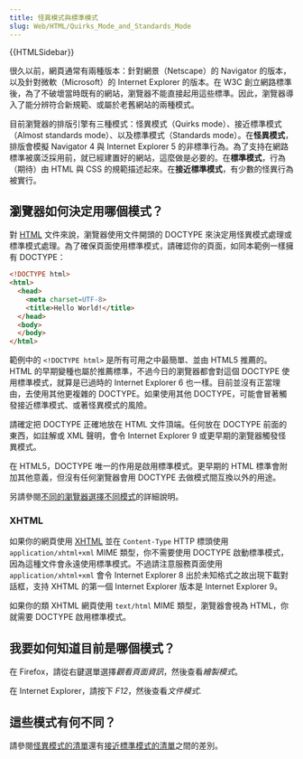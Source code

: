 ```yaml
---
title: 怪異模式與標準模式
slug: Web/HTML/Quirks_Mode_and_Standards_Mode
---
```


{{HTMLSidebar}}

很久以前，網頁通常有兩種版本：針對網景（Netscape）的 Navigator 的版本，以及針對微軟（Microsoft）的 Internet Explorer 的版本。在 W3C 創立網路標準後，為了不破壞當時既有的網站，瀏覽器不能直接起用這些標準。因此，瀏覽器導入了能分辨符合新規範、或屬於老舊網站的兩種模式。

目前瀏覽器的排版引擎有三種模式：怪異模式（Quirks mode）、接近標準模式（Almost standards mode）、以及標準模式（Standards mode）。在**怪異模式**，排版會模擬 Navigator 4 與 Internet Explorer 5 的非標準行為。為了支持在網路標準被廣泛採用前，就已經建置好的網站，這麼做是必要的。在**標準模式**，行為（期待）由 HTML 與 CSS 的規範描述起來。在**接近標準模式**，有少數的怪異行為被實行。

## 瀏覽器如何決定用哪個模式？

對 [HTML](/zh-TW/docs/Web/HTML) 文件來說，瀏覽器使用文件開頭的 DOCTYPE 來決定用怪異模式處理或標準模式處理。為了確保頁面使用標準模式，請確認你的頁面，如同本範例一樣擁有 DOCTYPE：

```html
<!DOCTYPE html>
<html>
  <head>
    <meta charset=UTF-8>
    <title>Hello World!</title>
  </head>
  <body>
  </body>
</html>
```

範例中的 `<!DOCTYPE html>` 是所有可用之中最簡單、並由 HTML5 推薦的。HTML 的早期變種也屬於推薦標準，不過今日的瀏覽器都會對這個 DOCTYPE 使用標準模式，就算是已過時的 Internet Explorer 6 也一樣。目前並沒有正當理由，去使用其他更複雜的 DOCTYPE。如果使用其他 DOCTYPE，可能會冒著觸發接近標準模式、或著怪異模式的風險。

請確定把 DOCTYPE 正確地放在 HTML 文件頂端。任何放在 DOCTYPE 前面的東西，如註解或 XML 聲明，會令 Internet Explorer 9 或更早期的瀏覽器觸發怪異模式。

在 HTML5，DOCTYPE 唯一的作用是啟用標準模式。更早期的 HTML 標準會附加其他意義，但沒有任何瀏覽器會用 DOCTYPE 去做模式間互換以外的用途。

另請參閱[不同的瀏覽器選擇不同模式](https://hsivonen.iki.fi/doctype/)的詳細說明。

### XHTML

如果你的網頁使用 [XHTML](/zh-TW/docs/XHTML) 並在 `Content-Type` HTTP 標頭使用 `application/xhtml+xml` MIME 類型，你不需要使用 DOCTYPE 啟動標準模式，因為這種文件會永遠使用標準模式。不過請注意服務頁面使用 `application/xhtml+xml` 會令 Internet Explorer 8 出於未知格式之故出現下載對話框，支持 XHTML 的第一個 Internet Explorer 版本是 Internet Explorer 9。

如果你的類 XHTML 網頁使用 `text/html` MIME 類型，瀏覽器會視為 HTML，你就需要 DOCTYPE 啟用標準模式。

## 我要如何知道目前是哪個模式？

在 Firefox，請從右鍵選單選擇*觀看頁面資訊*，然後查看*繪製模式*。

在 Internet Explorer，請按下 _F12_，然後查看*文件模式*.

## 這些模式有何不同？

請參閱[怪異模式的清單](/zh-TW/docs/Mozilla_Quirks_Mode_Behavior)還有[接近標準模式的清單](/zh-TW/docs/Mozilla/Gecko_Almost_Standards_Mode)之間的差別。

